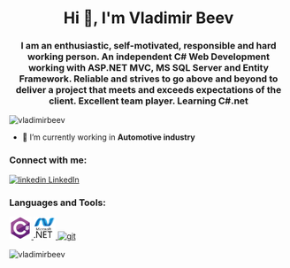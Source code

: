<h1 align="center">Hi 👋, I'm Vladimir Beev</h1>
<h3 align="center">I am an enthusiastic, self-motivated, responsible and hard working person. 
An independent C# Web Development working with ASP.NET MVC, MS SQL Server and Entity Framework. Reliable and strives to go above and beyond to deliver a project that meets and exceeds expectations of the client. Excellent team player.
  Learning C#.net</h3>

<p align="left"> <img src="https://komarev.com/ghpvc/?username=vladimirbeev&label=Profile%20views&color=0e75b6&style=flat" alt="vladimirbeev" /> </p>

- 🔭 I’m currently working in **Automotive industry**

<h3 align="left">Connect with me:</h3><p>
  <a href="https://www.linkedin.com/in/vladimir-beev-65a83323b/" rel="">
    <img src="https://i.stack.imgur.com/gVE0j.png" alt="linkedin"> LinkedIn
  </a>
<p align="left">
</p>

<h3 align="left">Languages and Tools:</h3>
<p align="left"> <a href="https://www.w3schools.com/cs/" target="_blank" rel="noreferrer"> <img src="https://raw.githubusercontent.com/devicons/devicon/master/icons/csharp/csharp-original.svg" alt="csharp" width="40" height="40"/> </a> <a href="https://dotnet.microsoft.com/" target="_blank" rel="noreferrer"> <img src="https://raw.githubusercontent.com/devicons/devicon/master/icons/dot-net/dot-net-original-wordmark.svg" alt="dotnet" width="40" height="40"/> </a> <a href="https://git-scm.com/" target="_blank" rel="noreferrer"> <img src="https://www.vectorlogo.zone/logos/git-scm/git-scm-icon.svg" alt="git" width="40" height="40"/> </a> </p>

<p><img align="center" src="https://github-readme-stats.vercel.app/api/top-langs?username=vladimirbeev&show_icons=true&locale=en&layout=compact" alt="vladimirbeev" /></p>
